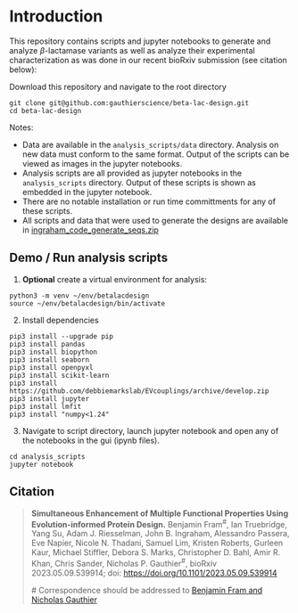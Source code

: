 # Introduction

This repository contains scripts and jupyter notebooks to generate and analyze
$\beta$-lactamase variants as well as analyze their experimental characterization 
as was done in our recent bioRxiv submission (see citation below):

Download this repository and navigate to the root directory
```
git clone git@github.com:gauthierscience/beta-lac-design.git
cd beta-lac-design
```

Notes:
- Data are available in the `analysis_scripts/data` directory. Analysis on new data must conform to the same format. Output of the scripts can be viewed as images in the jupyter notebooks.
- Analysis scripts are
all provided as jupyter notebooks in the `analysis_scripts` directory. Output of these scripts is shown as embedded in the jupyter notebook.
- There are no notable installation or run time committments for any of these scripts.
- All scripts and data that were used to generate the designs are available in
[ingraham_code_generate_seqs.zip](https://drive.google.com/file/d/1HblnaqjFCSUKItoxahlQaezLE7bYSgZI/view?usp=drive_link)

## Demo / Run analysis scripts

1. **Optional** create a virtual environment for analysis:
```
python3 -m venv ~/env/betalacdesign
source ~/env/betalacdesign/bin/activate
```

2. Install dependencies
```
pip3 install --upgrade pip
pip3 install pandas
pip3 install biopython
pip3 install seaborn
pip3 install openpyxl
pip3 install scikit-learn
pip3 install https://github.com/debbiemarkslab/EVcouplings/archive/develop.zip
pip3 install jupyter
pip3 install lmfit
pip3 install "numpy<1.24"
```

3. Navigate to script directory, launch jupyter notebook and open any of the notebooks in the gui (ipynb files).
```
cd analysis_scripts
jupyter notebook
```

## Citation

>**Simultaneous Enhancement of Multiple Functional Properties Using Evolution-informed Protein Design.**
>Benjamin Fram<sup>#</sup>,
>Ian Truebridge,
>Yang Su, 
>Adam J. Riesselman,
>John B. Ingraham,
>Alessandro Passera,
>Eve Napier,
>Nicole N. Thadani,
>Samuel Lim,
>Kristen Roberts,
>Gurleen Kaur,
>Michael Stiffler,
>Debora S. Marks,
>Christopher D. Bahl,
>Amir R. Khan,
>Chris Sander,
>Nicholas P. Gauthier<sup>#</sup>,
>bioRxiv 2023.05.09.539914; doi: https://doi.org/10.1101/2023.05.09.539914
>
> \# Correspondence should be addressed to [Benjamin Fram and Nicholas Gauthier](mailto:benjamin.fram.research@gmail.com,nicholas.gauthier.research@gmail.com)
